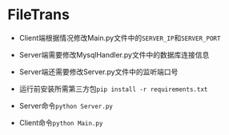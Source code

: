 # FileTrans

- Client端根据情况修改Main.py文件中的`SERVER_IP`和`SERVER_PORT`

- Server端需要修改MysqlHandler.py文件中的数据库连接信息

- Server端还需要修改Server.py文件中的监听端口号
- 运行前安装所需第三方包`pip install -r requirements.txt`
- Server命令`python Server.py`

- Client命令`python Main.py`
